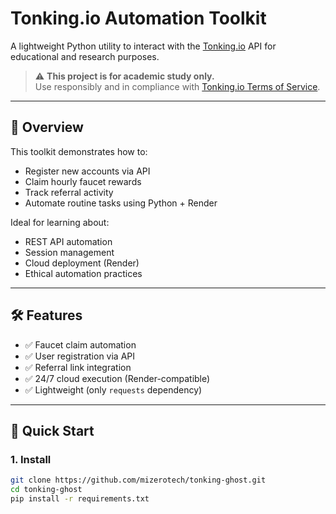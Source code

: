# Tonking.io Automation Toolkit

A lightweight Python utility to interact with the [Tonking.io](https://tonking.io) API for educational and research purposes.

> ⚠️ **This project is for academic study only.**  
> Use responsibly and in compliance with [Tonking.io Terms of Service](https://tonking.io).

---

## 📌 Overview

This toolkit demonstrates how to:
- Register new accounts via API
- Claim hourly faucet rewards
- Track referral activity
- Automate routine tasks using Python + Render

Ideal for learning about:
- REST API automation
- Session management
- Cloud deployment (Render)
- Ethical automation practices

---

## 🛠️ Features

- ✅ Faucet claim automation  
- ✅ User registration via API  
- ✅ Referral link integration  
- ✅ 24/7 cloud execution (Render-compatible)  
- ✅ Lightweight (only `requests` dependency)

---

## 🚀 Quick Start

### 1. Install
```bash
git clone https://github.com/mizerotech/tonking-ghost.git
cd tonking-ghost
pip install -r requirements.txt
